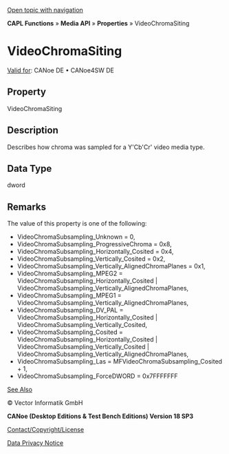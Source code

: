 [Open topic with navigation](../../../../../CANoeDEFamily.htm#Topics/CAPLFunctions/Media/Properties/CAPLfunctionVideoChromaSiting.md)

**CAPL Functions** » **Media API** » **Properties** » VideoChromaSiting

# VideoChromaSiting

[Valid for](../../../Shared/FeatureAvailability.md): CANoe DE • CANoe4SW DE

## Property

VideoChromaSiting

## Description

Describes how chroma was sampled for a Y'Cb'Cr' video media type.

## Data Type

dword

## Remarks

The value of this property is one of the following:

- VideoChromaSubsampling_Unknown = 0,
- VideoChromaSubsampling_ProgressiveChroma = 0x8,
- VideoChromaSubsampling_Horizontally_Cosited = 0x4,
- VideoChromaSubsampling_Vertically_Cosited = 0x2,
- VideoChromaSubsampling_Vertically_AlignedChromaPlanes = 0x1,
- VideoChromaSubsampling_MPEG2 = VideoChromaSubsampling_Horizontally_Cosited | VideoChromaSubsampling_Vertically_AlignedChromaPlanes,
- VideoChromaSubsampling_MPEG1 = VideoChromaSubsampling_Vertically_AlignedChromaPlanes,
- VideoChromaSubsampling_DV_PAL = VideoChromaSubsampling_Horizontally_Cosited | VideoChromaSubsampling_Vertically_Cosited,
- VideoChromaSubsampling_Cosited = VideoChromaSubsampling_Horizontally_Cosited | VideoChromaSubsampling_Vertically_Cosited | VideoChromaSubsampling_Vertically_AlignedChromaPlanes,
- VideoChromaSubsampling_Las = MFVideoChromaSubsampling_Cosited + 1,
- VideoChromaSubsampling_ForceDWORD = 0x7FFFFFFF

[See Also](javascript:void(0);)

© Vector Informatik GmbH

**CANoe (Desktop Editions & Test Bench Editions) Version 18 SP3**

[Contact/Copyright/License](../../../Shared/ContactCopyrightLicense.md)

[Data Privacy Notice](https://www.vector.com/int/en/company/get-info/privacy-policy/)
